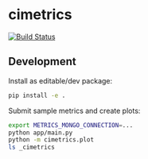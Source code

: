 # cimetrics

[![Build Status](https://dev.azure.com/jumaffre/metrics-devops/_apis/build/status/jumaffre.metrics-devops?branchName=master)](https://dev.azure.com/jumaffre/metrics-devops/_build/latest?definitionId=1&branchName=master)

## Development

Install as editable/dev package:
```sh
pip install -e .
```

Submit sample metrics and create plots:
```sh
export METRICS_MONGO_CONNECTION=...
python app/main.py
python -m cimetrics.plot
ls _cimetrics
```
